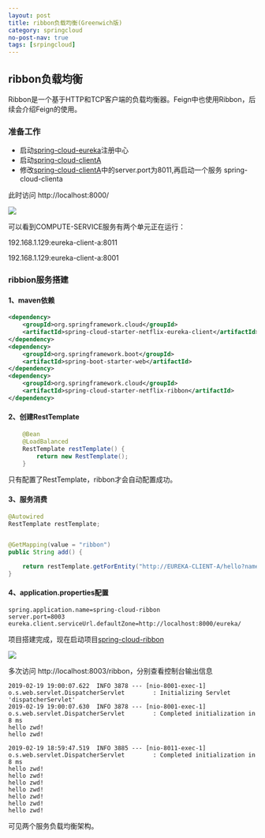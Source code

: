 ```yaml
---
layout: post
title: ribbon负载均衡(Greenwich版)
category: springcloud
no-post-nav: true
tags: [srpingcloud]
---
```


## ribbon负载均衡


Ribbon是一个基于HTTP和TCP客户端的负载均衡器。Feign中也使用Ribbon，后续会介绍Feign的使用。

###  准备工作

- 启动[spring-cloud-eureka](./spring-cloud-eureka)注册中心
- 启动[spring-cloud-clientA](./spring-cloud-clientA)
- 修改[spring-cloud-clientA](./spring-cloud-clientA)中的server.port为8011,再启动一个服务 spring-cloud-clienta

此时访问 http://localhost:8000/

![](https://despairyoke.github.io/assets/images/2019/ribbon-register.png)

可以看到COMPUTE-SERVICE服务有两个单元正在运行：

192.168.1.129:eureka-client-a:8011

192.168.1.129:eureka-client-a:8001

### ribbion服务搭建

#### 1、maven依赖
```xml
<dependency>
    <groupId>org.springframework.cloud</groupId>
    <artifactId>spring-cloud-starter-netflix-eureka-client</artifactId>
</dependency>
<dependency>
    <groupId>org.springframework.boot</groupId>
    <artifactId>spring-boot-starter-web</artifactId>
</dependency>
<dependency>
    <groupId>org.springframework.cloud</groupId>
    <artifactId>spring-cloud-starter-netflix-ribbon</artifactId>
</dependency>
```
#### 2、创建RestTemplate
```java
	@Bean
	@LoadBalanced
	RestTemplate restTemplate() {
		return new RestTemplate();
	}
```
只有配置了RestTemplate，ribbon才会自动配置成功。

#### 3、服务消费

```java
@Autowired
RestTemplate restTemplate;


@GetMapping(value = "ribbon")
public String add() {

    return restTemplate.getForEntity("http://EUREKA-CLIENT-A/hello?name=zwd",String.class).getBody();
}
```
#### 4、application.properties配置
```properties
spring.application.name=spring-cloud-ribbon
server.port=8003
eureka.client.serviceUrl.defaultZone=http://localhost:8000/eureka/
```

项目搭建完成，现在启动项目[spring-cloud-ribbon](./spring-cloud-ribbon)

![](https://despairyoke.github.io/assets/images/2019/ribbon-use.png)

多次访问 http://localhost:8003/ribbon，分别查看控制台输出信息
```properties
2019-02-19 19:00:07.622  INFO 3878 --- [nio-8001-exec-1] o.s.web.servlet.DispatcherServlet        : Initializing Servlet 'dispatcherServlet'
2019-02-19 19:00:07.630  INFO 3878 --- [nio-8001-exec-1] o.s.web.servlet.DispatcherServlet        : Completed initialization in 8 ms
hello zwd!
hello zwd!
```

```properties
2019-02-19 18:59:47.519  INFO 3885 --- [nio-8011-exec-1] o.s.web.servlet.DispatcherServlet        : Completed initialization in 8 ms
hello zwd!
hello zwd!
hello zwd!
hello zwd!
hello zwd!
hello zwd!
hello zwd!
```
可见两个服务负载均衡架构。